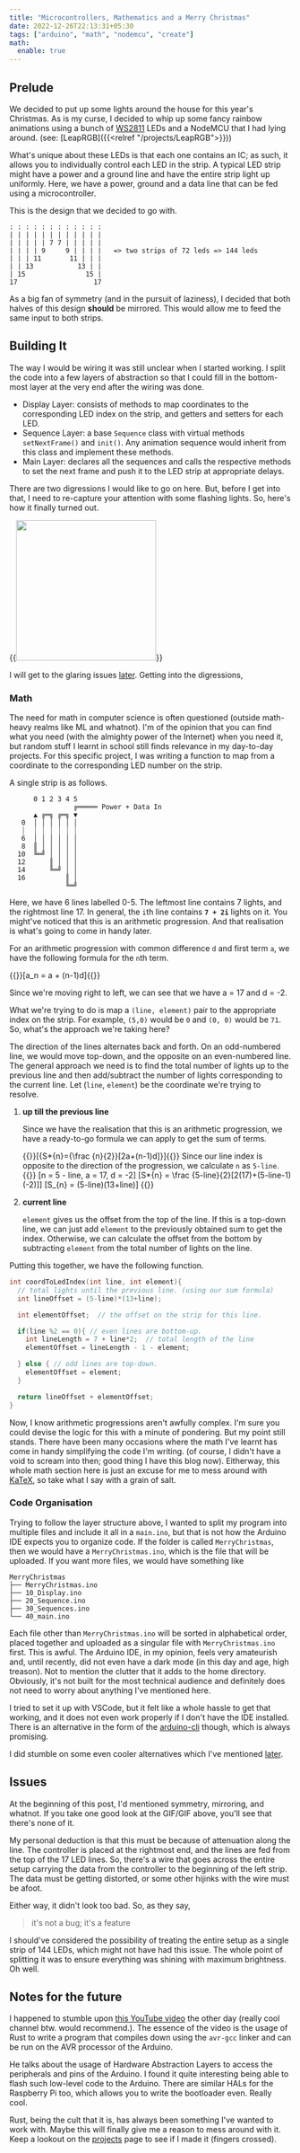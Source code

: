 ```yaml
---
title: "Microcontrollers, Mathematics and a Merry Christmas"
date: 2022-12-26T22:13:31+05:30
tags: ["arduino", "math", "nodemcu", "create"]
math:
  enable: true
---
```


## Prelude

We decided to put up some lights around the house for this year's Christmas. As is my curse, I decided to whip up some fancy rainbow animations using a bunch of [WS2811](https://googlethatforyou.com?q=WS2811%20led) LEDs and a NodeMCU that I had lying around. (see: [LeapRGB]({{<relref "/projects/LeapRGB">}}))

What's unique about these LEDs is that each one contains an IC; as such, it allows you to individually control each LED in the strip. A typical LED strip might have a power and a ground line and have the entire strip light up uniformly. Here, we have a power, ground and a data line that can be fed using a microcontroller.

This is the design that we decided to go with.

```text
: : : : : : : : : : : :
| | | | | | | | | | | |
| | | | | 7 7 | | | | |
| | | | 9     9 | | | |   => two strips of 72 leds => 144 leds
| | | 11       11 | | |
| | 13           13 | |
| 15               15 |
17                   17
```

As a big fan of symmetry (and in the pursuit of laziness), I decided that both halves of this design **should** be mirrored. This would allow me to feed the same input to both strips.

## Building It

The way I would be wiring it was still unclear when I started working. I split the code into a few layers of abstraction so that I could fill in the bottom-most layer at the very end after the wiring was done.

- Display Layer: consists of methods to map coordinates to the corresponding LED index on the strip, and getters and setters for each LED.
- Sequence Layer: a base `Sequence` class with virtual methods `setNextFrame()` and `init()`. Any animation sequence would inherit from this class and implement these methods.
- Main Layer: declares all the sequences and calls the respective methods to set the next frame and push it to the LED strip at appropriate delays.

There are two digressions I would like to go on here. But, before I get into that, I need to re-capture your attention with some flashing lights. So, here's how it finally turned out.

{{<image src="./lights.gif#center" height="250px">}}

I will get to the glaring issues [later](#issues). Getting into the digressions,

### Math

The need for math in computer science is often questioned (outside math-heavy realms like ML and whatnot). I'm of the opinion that you can find what you need (with the almighty power of the Internet) when you need it, but random stuff I learnt in school still finds relevance in my day-to-day projects. For this specific project, I was writing a function to map from a coordinate to the corresponding LED number on the strip.

A single strip is as follows.

```
      0 1 2 3 4 5
                ╔═════ Power + Data In
      ▲ ╔═╗ ╔═╗ ▼
   0  │ │ │ │ │ │
   ┊  ┊ ┊ ┊ ┊ ┊ ┊
   6  │ │ │ │ │ │
   8  ║ │ │ │ │ │
  10  ╚═╝ │ │ │ │
  12      ║ │ │ │
  14      ╚═╝ │ │
  16          ║ │
              ╚═╝

```

Here, we have 6 lines labelled 0-5. The leftmost line contains 7 lights, and the rightmost line 17. In general, the `i`th line contains **`7 + 2i`** lights on it. You might've noticed that this is an arithmetic progression. And that realisation is what's going to come in handy later.

For an arithmetic progression with common difference `d` and first term `a`, we have the following formula for the `n`th term.

{{<raw>}}\[a_n = a + (n-1)d\]{{</raw>}}

Since we're moving right to left, we can see that we have a = 17 and d = -2.

What we're trying to do is map a `(line, element)` pair to the appropriate index on the strip. For example, `(5,0)` would be `0` and `(0, 0)` would be `71`. So, what's the approach we're taking here?

The direction of the lines alternates back and forth. On an odd-numbered line, we would move top-down, and the opposite on an even-numbered line. The general approach we need is to find the total number of lights up to the previous line and then add/subtract the number of lights corresponding to the current line. Let (`line`, `element`) be the coordinate we're trying to resolve.

1. **up till the previous line**

   Since we have the realisation that this is an arithmetic progression, we have a ready-to-go formula we can apply to get the sum of terms.

   {{<raw>}}\[{S*{n}={\frac {n}{2}}[2a+(n-1)d]}\]{{</raw>}}
   Since our line index is opposite to the direction of the progression, we calculate `n` as `5-line`.
   {{<raw>}}
   \[n = 5 - line, a = 17, d = -2\]
   \[S*{n} = \frac {5-line}{2}[2(17)+(5-line-1)(-2)]\]
   \[S\_{n} = (5-line)(13+line)\]
   {{</raw>}}

2. **current line**

   `element` gives us the offset from the top of the line. If this is a top-down line, we can just add `element` to the previously obtained sum to get the index. Otherwise, we can calculate the offset from the bottom by subtracting `element` from the total number of lights on the line.

Putting this together, we have the following function.

```cpp
int coordToLedIndex(int line, int element){
  // total lights until the previous line. (using our sum formula)
  int lineOffset = (5-line)*(13+line);

  int elementOffset;  // the offset on the strip for this line.

  if(line %2 == 0){ // even lines are bottom-up.
    int lineLength = 7 + line*2;  // total length of the line
    elementOffset = lineLength - 1 - element;

  } else { // odd lines are top-down.
    elementOffset = element;
  }

  return lineOffset + elementOffset;
}
```

Now, I know arithmetic progressions aren't awfully complex. I'm sure you could devise the logic for this with a minute of pondering. But my point still stands. There have been many occasions where the math I've learnt has come in handy simplifying the code I'm writing. (of course, I didn't have a void to scream into then; good thing I have this blog now). Eitherway, this whole math section here is just an excuse for me to mess around with [KaTeX](https://katex.org/), so take what I say with a grain of salt.

### Code Organisation

Trying to follow the layer structure above, I wanted to split my program into multiple files and include it all in a `main.ino`, but that is not how the Arduino IDE expects you to organize code. If the folder is called `MerryChristmas`, then we would have a `MerryChristmas.ino`, which is the file that will be uploaded. If you want more files, we would have something like

```
MerryChristmas
├── MerryChristmas.ino
├── 10_Display.ino
├── 20_Sequence.ino
├── 30_Sequences.ino
└── 40_main.ino
```

Each file other than `MerryChristmas.ino` will be sorted in alphabetical order, placed together and uploaded as a singular file with `MerryChristmas.ino` first. This is awful. The Arduino IDE, in my opinion, feels very amateurish and, until recently, did not even have a dark mode (in this day and age, high treason). Not to mention the clutter that it adds to the home directory. Obviously, it's not built for the most technical audience and definitely does not need to worry about anything I've mentioned here.

I tried to set it up with VSCode, but it felt like a whole hassle to get that working, and it does not even work properly if I don't have the IDE installed. There is an alternative in the form of the [arduino-cli](https://arduino.github.io/arduino-cli) though, which is always promising.

I did stumble on some even cooler alternatives which I've mentioned [later](#notes-for-the-future).

## Issues

At the beginning of this post, I'd mentioned symmetry, mirroring, and whatnot. If you take one good look at the GIF/GIF above, you'll see that there's none of it.

My personal deduction is that this must be because of attenuation along the line. The controller is placed at the rightmost end, and the lines are fed from the top of the 17 LED lines. So, there's a wire that goes across the entire setup carrying the data from the controller to the beginning of the left strip. The data must be getting distorted, or some other hijinks with the wire must be afoot.

Either way, it didn't look too bad. So, as they say,

> it's not a bug; it's a feature

I should've considered the possibility of treating the entire setup as a single strip of 144 LEDs, which might not have had this issue. The whole point of splitting it was to ensure everything was shining with maximum brightness. Oh well.

## Notes for the future

I happened to stumble upon [this YouTube video](https://www.youtube.com/watch?v=ZPSqhb4KKNc) the other day (really cool channel btw. would recommend.). The essence of the video is the usage of Rust to write a program that compiles down using the `avr-gcc` linker and can be run on the AVR processor of the Arduino.

He talks about the usage of Hardware Abstraction Layers to access the peripherals and pins of the Arduino. I found it quite interesting being able to flash such low-level code to the Arduino. There are similar HALs for the Raspberry Pi too, which allows you to write the bootloader even. Really cool.

Rust, being the cult that it is, has always been something I've wanted to work with. Maybe this will finally give me a reason to mess around with it. Keep a lookout on the [projects](/projects) page to see if I made it (fingers crossed).
